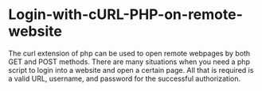 # Login-with-cURL-PHP-on-remote-website
The curl extension of php can be used to open remote webpages by both GET and POST methods. There are many situations when you need a php script to login into a website and open a certain page. All that is required is a valid URL, username, and password for the successful authorization.
